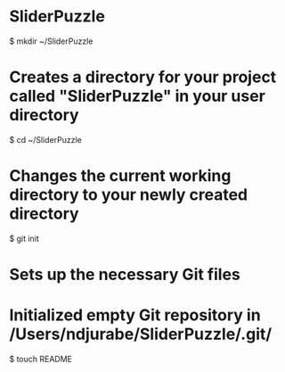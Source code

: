 SliderPuzzle
============
$ mkdir ~/SliderPuzzle
# Creates a directory for your project called "SliderPuzzle" in your user directory

$ cd ~/SliderPuzzle
# Changes the current working directory to your newly created directory

$ git init
# Sets up the necessary Git files
# Initialized empty Git repository in /Users/ndjurabe/SliderPuzzle/.git/

$ touch README
